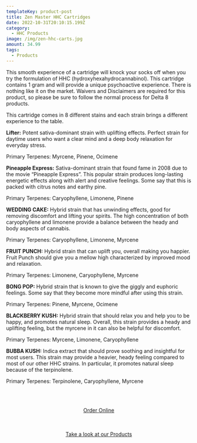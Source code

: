 ```yaml
---
templateKey: product-post
title: Zen Master HHC Cartridges
date: 2022-10-31T20:10:15.199Z
category:
  - HHC Products
image: /img/zen-hhc-carts.jpg
amount: 34.99
tags:
  - Products
---
```

This smooth experience of a cartridge will knock your socks off when you try the formulation of HHC (hydroxyhexahydrocannabinol). This cartridge contains 1 gram and will provide a unique psychoactive experience.  There is nothing like it on the market.  Waivers and Disclaimers are required for this product, so please be sure to follow the normal process for Delta 8 products. 

This cartridge comes in 8 different stains and each strain brings a different experience to the table.

**Lifter:**  Potent sativa-dominant strain with uplifting effects. Perfect strain for daytime users who want a clear mind and a deep body relaxation for everyday stress.

Primary Terpenes: Myrcene, Pinene, Ocimene

**Pineapple Express:** Sativa-dominant strain that found fame in 2008 due to the movie “Pineapple Express”. This popular strain produces long-lasting energetic effects along with alert and creative feelings. Some say that this is packed with citrus notes and earthy pine.

Primary Terpenes: Caryophyllene, Limonene, Pinene

**WEDDING CAKE:** Hybrid strain that has unwinding effects, good for removing discomfort and lifting your spirits. The high concentration of both caryophyllene and limonene provide a balance between the heady and body aspects of cannabis.

Primary Terpenes: Caryophyllene, Limonene, Myrcene

**FRUIT PUNCH:** Hybrid strain that can uplift you, overall making you happier. Fruit Punch should give you a mellow high characterized by improved mood and relaxation.  

Primary Terpenes: Limonene, Caryophyllene, Myrcene

**BONG POP:** Hybrid strain that is known to give the giggly and euphoric feelings. Some say that they become more mindful after using this strain. 

Primary Terpenes: Pinene, Myrcene, Ocimene

**BLACKBERRY KUSH:**  Hybrid strain that should relax you and help you to be happy, and promotes natural sleep. Overall, this strain provides a heady and uplifting feeling, but the myrcene in it can also be helpful for discomfort. 

Primary  Terpenes: Myrcene, Limonene, Caryophyllene

**BUBBA KUSH:** Indica extract that should prove soothing and insightful for most users. This strain may provide a heavier, heady feeling compared to most of our other HHC strains. In particular, it promotes natural sleep because of the terpinolene.

Primary Terpenes: Terpinolene, Caryophyllene, Myrcene

<br><br>

<Center><a class="link-view-more-products" target="_blank" href="https://capitalcbd.shop/product/zen-master-hhc-cart/">Order Online</a></

<br><br><br>

<Center><a class="link-view-more-products" target="_blank" href="https://capitalamericanshaman.com/products">Take a look at our Products</a></Center>

<br><br>